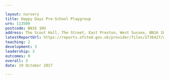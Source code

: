 ```yaml
---

layout: nursery
title: Happy Days Pre-School Playgroup
urn: 113509
postcode: BN16 1HU
address: The Scout Hall, The Street, East Preston, West Sussex, BN16 1HU
latestReportUrl: https://reports.ofsted.gov.uk/provider/files/2736427/urn/113509.pdf
teaching: 2
development: 3
leadership: 3
outcomes: 0
overall: 3
date: 19 October 2017

---
```

